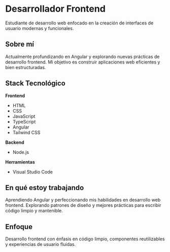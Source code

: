 # Desarrollador Frontend

Estudiante de desarrollo web enfocado en la creación de interfaces de usuario modernas y funcionales.

## Sobre mí

Actualmente profundizando en Angular y explorando nuevas prácticas de desarrollo frontend. Mi objetivo es construir aplicaciones web eficientes y bien estructuradas.

## Stack Tecnológico

**Frontend**
- HTML
- CSS
- JavaScript
- TypeScript
- Angular
- Tailwind CSS

**Backend**
- Node.js

**Herramientas**
- Visual Studio Code

## En qué estoy trabajando

Aprendiendo Angular y perfeccionando mis habilidades en desarrollo web frontend. Explorando patrones de diseño y mejores prácticas para escribir código limpio y mantenible.

## Enfoque

Desarrollo frontend con énfasis en código limpio, componentes reutilizables y experiencias de usuario fluidas.